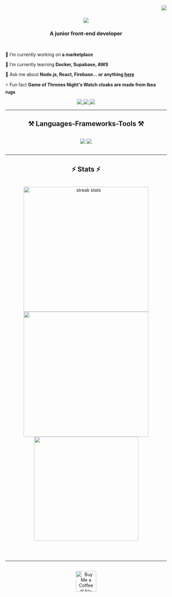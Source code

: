 
<img align="right" src="https://visitor-badge.laobi.icu/badge?page_id=ashimsarkar1512.ashimsarkar1512" />

<h1 align="center">
    <img src="https://readme-typing-svg.herokuapp.com/?font=Righteous&size=35&center=true&vCenter=true&width=500&height=70&duration=4000&lines=Hi+There!+👋;+I'm+Ashim+Sarkar!;" />
</h1>

<h3 align="center">A junior front-end developer</h3>

<br/>

<div>
 
 🔭 I’m currently working on **a marketplace**
 
 🌱 I’m currently learning **Docker, Supabase, AWS**

💬 Ask me about **Node.js, React, Firebase... or anything [here](https://github.com/ashimsarkar1512/ashimsarkar1512/issues)**

⚡ Fun fact **Game of Thrones Night's Watch cloaks are made from Ikea rugs**

 </div>
 
<div align="center"> 
  <a href="mailto:ashimsarkar5558@gmail.com">
    <img src="https://img.shields.io/badge/Gmail-333333?style=for-the-badge&logo=gmail&logoColor=red" />
  </a>
  <a href="https://www.linkedin.com/in/ashim-sarkar-0b22432b5" target="_blank">
    <img src="https://img.shields.io/badge/LinkedIn-0077B5?style=for-the-badge&logo=linkedin&logoColor=white" target="_blank" />
  </a>
  <a href="https://www.facebook.com" target="_blank">
     <img src="https://img.shields.io/badge/facebook-FF5722?style=for-the-badge&logo=facebook&logoColor=white" target="_blank" /> <!-- sqlite, safari, google-chrome are other good icon options -->
  </a>
</div>

 <hr/>
 
<h2 align="center">⚒️ Languages-Frameworks-Tools ⚒️</h2>
<br/>
<div align="center">
    <img src="https://skillicons.dev/icons?i=react,html,css,vscode,github,figma,tailwind,git," />
    <img src="https://skillicons.dev/icons?i=nodejs,javascript,express,firebase,mongodb" /><br>
</div>

<br/>
<hr/>



<h2 align="center">⚡ Stats ⚡</h2>
<br>
<div align=center>
  <img width=390  src="https://github-readme-stats.vercel.app/api?username=ashimsarkar1512&theme=react&hide_border=true&background=0D1117&stroke=0D1117&show_icons=true"alt="streak stats"/>
  <img width=390  src="https://github-readme-streak-stats.herokuapp.com?user=ashimsarkar1512&theme=react&hide_border=true&background=0D1117&stroke=0D1117&fire=FF1CF7&sideLabels=00F0FF&currStreakNum=FF1CF7&ring=FF1CF7&currStreakLabel=FF1CF7&sideNums=00F0FF"/>
  <br/>
  <img width=325 align="center" src="https://github-readme-stats.vercel.app/api/top-langs/?username=ashimsarkar1512&theme=react&hide_border=true&background=0D1117&stroke=0D1117&layout=compact" />
</div>

<br/><br/>

<hr/>

<br/>

<div align="center">
<a href='https://ko-fi.com/V7V4RAK9C' target='_blank'><img height='64' style='border:0px;height:64px;' src='https://storage.ko-fi.com/cdn/kofi1.png?v=3' border='0' alt='Buy Me a Coffee at ko-fi.com' /></a>
</div>

<br/>





